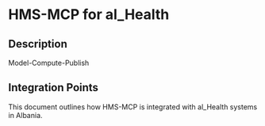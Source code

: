 # HMS-MCP for al_Health

## Description

Model-Compute-Publish

## Integration Points

This document outlines how HMS-MCP is integrated with al_Health systems in Albania.
